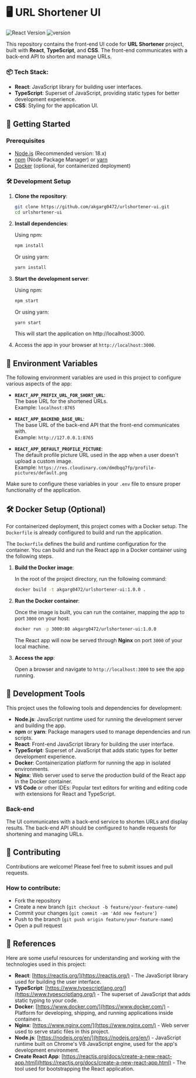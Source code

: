 # 🖥️ URL Shortener UI

![React Version](https://img.shields.io/badge/React-18-blue)
![version](https://img.shields.io/badge/version-1.8.0-blue)

This repository contains the front-end UI code for **URL Shortener** project, built with **React**, **TypeScript**, and **CSS**. The front-end communicates with a back-end API to shorten and manage URLs.

### 📦 Tech Stack:

- **React**: JavaScript library for building user interfaces.
- **TypeScript**: Superset of JavaScript, providing static types for better development experience.
- **CSS**: Styling for the application UI.

## 🚀 Getting Started

### Prerequisites

- [Node.js](https://nodejs.org/en/) (Recommended version: 18.x)
- [npm](https://www.npmjs.com/) (Node Package Manager) or [yarn](https://yarnpkg.com/)
- [Docker](https://www.docker.com/) (optional, for containerized deployment)

### 🛠️ Development Setup

1. **Clone the repository**:

   ```bash
   git clone https://github.com/akgarg0472/urlshortener-ui.git
   cd urlshortener-ui
   ```

2. **Install dependencies**:

   Using npm:

   ```bash
   npm install
   ```

   Or using yarn:

   ```bash
   yarn install
   ```

3. **Start the development server**:

   Using npm:

   ```bash
   npm start
   ```

   Or using yarn:

   ```bash
   yarn start
   ```

   This will start the application on http://localhost:3000.

4. Access the app in your browser at `http://localhost:3000`.

## 🌱 Environment Variables

The following environment variables are used in this project to configure various aspects of the app:

- **`REACT_APP_PREFIX_URL_FOR_SHORT_URL`**:  
  The base URL for the shortened URLs.  
  Example: `localhost:8765`

- **`REACT_APP_BACKEND_BASE_URL`**:  
  The base URL of the back-end API that the front-end communicates with.  
  Example: `http://127.0.0.1:8765`

- **`REACT_APP_DEFAULT_PROFILE_PICTURE`**:  
  The default profile picture URL used in the app when a user doesn't upload a custom image.  
  Example: `https://res.cloudinary.com/dmdbqq7fp/profile-pictures/default.png`

Make sure to configure these variables in your `.env` file to ensure proper functionality of the application.

## 🛠️ Docker Setup (Optional)

For containerized deployment, this project comes with a Docker setup. The `Dockerfile` is already configured to build and run the application.

The `Dockerfile` defines the build and runtime configuration for the container. You can build and run the React app in a Docker container using the following steps.

1. **Build the Docker image**:

   In the root of the project directory, run the following command:

   ```bash
   docker build -t akgarg0472/urlshortener-ui:1.0.0 .
   ```

2. **Run the Docker container**:

   Once the image is built, you can run the container, mapping the app to port `3000` on your host:

   ```bash
   docker run -p 3000:80 akgarg0472/urlshortener-ui:1.0.0
   ```

   The React app will now be served through **Nginx** on port `3000` of your local machine.

3. **Access the app**:

   Open a browser and navigate to `http://localhost:3000` to see the app running.

## 🔧 Development Tools

This project uses the following tools and dependencies for development:

- **Node.js**: JavaScript runtime used for running the development server and building the app.
- **npm** or **yarn**: Package managers used to manage dependencies and run scripts.
- **React**: Front-end JavaScript library for building the user interface.
- **TypeScript**: Superset of JavaScript that adds static types for better development experience.
- **Docker**: Containerization platform for running the app in isolated environments.
- **Nginx**: Web server used to serve the production build of the React app in the Docker container.
- **VS Code** or other IDEs: Popular text editors for writing and editing code with extensions for React and TypeScript.

### Back-end

The UI communicates with a back-end service to shorten URLs and display results. The back-end API should be configured to handle requests for shortening and managing URLs.

## 🤝 Contributing

Contributions are welcome! Please feel free to submit issues and pull requests.

### How to contribute:

- Fork the repository
- Create a new branch (`git checkout -b feature/your-feature-name`)
- Commit your changes (`git commit -am 'Add new feature'`)
- Push to the branch (`git push origin feature/your-feature-name`)
- Open a pull request

## 🔗 References

Here are some useful resources for understanding and working with the technologies used in this project:

- **React**: [https://reactjs.org/](https://reactjs.org/) - The JavaScript library used for building the user interface.
- **TypeScript**: [https://www.typescriptlang.org/](https://www.typescriptlang.org/) - The superset of JavaScript that adds static typing to your code.
- **Docker**: [https://www.docker.com/](https://www.docker.com/) - Platform for developing, shipping, and running applications inside containers.
- **Nginx**: [https://www.nginx.com/](https://www.nginx.com/) - Web server used to serve static files in this project.
- **Node.js**: [https://nodejs.org/en/](https://nodejs.org/en/) - JavaScript runtime built on Chrome's V8 JavaScript engine, used for the app's development environment.
- **Create React App**: [https://reactjs.org/docs/create-a-new-react-app.html](https://reactjs.org/docs/create-a-new-react-app.html) - The tool used for bootstrapping the React application.

